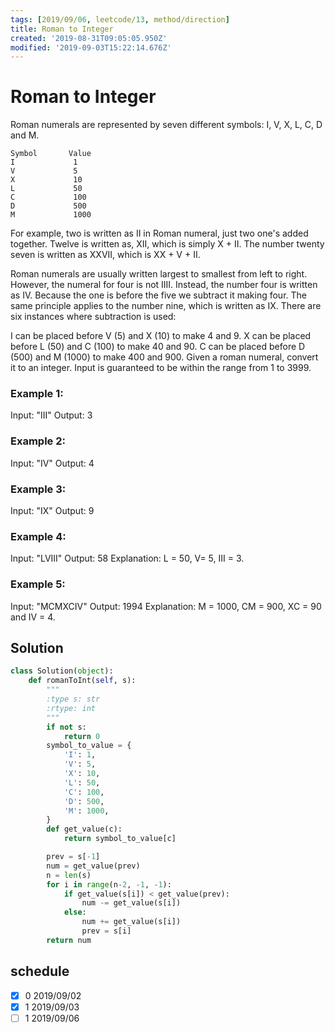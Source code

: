 ```yaml
---
tags: [2019/09/06, leetcode/13, method/direction]
title: Roman to Integer
created: '2019-08-31T09:05:05.950Z'
modified: '2019-09-03T15:22:14.676Z'
---
```


# Roman to Integer

Roman numerals are represented by seven different symbols: I, V, X, L, C, D and M.

```
Symbol       Value
I             1
V             5
X             10
L             50
C             100
D             500
M             1000
```

For example, two is written as II in Roman numeral, just two one's added together. Twelve is written as, XII, which is simply X + II. The number twenty seven is written as XXVII, which is XX + V + II.

Roman numerals are usually written largest to smallest from left to right. However, the numeral for four is not IIII. Instead, the number four is written as IV. Because the one is before the five we subtract it making four. The same principle applies to the number nine, which is written as IX. There are six instances where subtraction is used:

I can be placed before V (5) and X (10) to make 4 and 9.
X can be placed before L (50) and C (100) to make 40 and 90.
C can be placed before D (500) and M (1000) to make 400 and 900.
Given a roman numeral, convert it to an integer. Input is guaranteed to be within the range from 1 to 3999.

### Example 1:

Input: "III"
Output: 3

### Example 2:

Input: "IV"
Output: 4

### Example 3:

Input: "IX"
Output: 9

### Example 4:

Input: "LVIII"
Output: 58
Explanation: L = 50, V= 5, III = 3.

### Example 5:

Input: "MCMXCIV"
Output: 1994
Explanation: M = 1000, CM = 900, XC = 90 and IV = 4.


## Solution

```python
class Solution(object):
    def romanToInt(self, s):
        """
        :type s: str
        :rtype: int
        """
        if not s:
            return 0
        symbol_to_value = {
            'I': 1,
            'V': 5,
            'X': 10,
            'L': 50,
            'C': 100,
            'D': 500,
            'M': 1000,
        }
        def get_value(c):
            return symbol_to_value[c]

        prev = s[-1]
        num = get_value(prev)
        n = len(s)
        for i in range(n-2, -1, -1):
            if get_value(s[i]) < get_value(prev):
                num -= get_value(s[i])
            else:
                num += get_value(s[i])
                prev = s[i]
        return num
```

## schedule

* [x] 0 2019/09/02
* [x] 1 2019/09/03
* [ ] 1 2019/09/06
